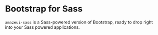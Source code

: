 Bootstrap for Sass
============

`amazeui-sass` is a Sass-powered version of Bootstrap, ready to drop right into your Sass powered applications.
